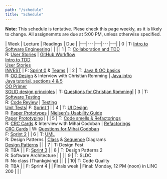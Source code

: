 ```yaml
---
path: "/schedule"
title: "Schedule"
---
```


**Note:** This schedule is tentative.
Plese check this page weekly, as it is likely to change. All assignemnts are due at 5:00 PM, unless otherwise specified.

| Week | Lecture | Readings | Due |
|---|---|---|---|---|
| 0 | T: [Intro to Software Engineering](/slides/1-intro.pdf) |    |              |
| 1 | T: [Collaboration and TDD](/slides/2-collab-tdd.pdf) <br> R: [User Stories](/slides/3-user-stories.pdf) | [GitHub Workflow](https://guides.github.com/introduction/flow/)<br> [Intro to TDD](https://youtu.be/zwtg7lIMUaQ?t=1s) <br /> [User Stories](http://www.subcide.com/articles/how-to-write-meaningful-user-stories/) <br /> [INVEST](https://xp123.com/articles/invest-in-good-stories-and-smart-tasks/) | F: [Sprint 0](/assignments/sprint0) & [Teams](/assignments/teams)  |
| 2 | T: [Java & OO basics](/slides/4-java.pdf) <br> R: [OO Design](/slides/5-oo-design.pdf) & Interview with Christian Romming | [Java intro](https://www.cs.cornell.edu/courses/cs409/2000SP/Java/java-notes.html) <br /> [Java tutorial, sections 4 & 5](http://www.vogella.com/tutorials/JavaIntroduction/article.html#base-java-language-structure) <br /> [OO Primer](http://web.mit.edu/javadev/doc/tutorial/java/objects/index.html) <br /> [SOLID design principles](http://butunclebob.com/ArticleS.UncleBob.PrinciplesOfOod) | T: [Questions for Christian Romming](https://oregonstate.instructure.com/courses/1692915/assignments/7343715)|
| 3 | T: [Software Testing](/slides/6-testing.pdf) <br> R: [Code Review](/slides/7-code-reviews.pdf) | [Testing](https://en.wikibooks.org/wiki/Introduction_to_Software_Engineering/Testing) <br /> [Unit Tests](https://martinfowler.com/bliki/UnitTest.html)| F: [Sprint 1](/assignments/sprint1)  |
| 4 | T: [UI Design](/slides/8-ui-design.pdf) <br> R: [Paper Prototypes](/slides/9-paper-prototypes.pdf) | [Nielsen's Usability Guide](https://www.nngroup.com/articles/usability-101-introduction-to-usability/) <br /> [Paper](https://alistapart.com/article/paperprototyping) [Prototyping](https://www.userfocus.co.uk/articles/paperprototyping.html) |              |
| 5 | T: [Code smells & Refactorings](/slides/10-code-smells-refactorings.pdf) <br> R: [CRC Cards](/slides/11-crc.pdf) & Interview with Mihai Codoban | [Refactorings](https://refactoring.guru/refactoring/catalog) <br /> [CRC Cards](http://agilemodeling.com/artifacts/crcModel.htm)   | W: [Questions for Mihai Codoban](https://oregonstate.instructure.com/courses/1692915/assignments/7343716) <br /> F: [Sprint 2](/assignments/sprint2)  |
| 6 | T: [UML](/slides/12-uml.pdf) <br> R: Design Patterns | [Class](http://agilemodeling.com/artifacts/classDiagram.htm) & [Sequence](http://agilemodeling.com/artifacts/sequenceDiagram.htm) Diagrams <br /> [Design Patterns](https://sourcemaking.com/design_patterns) |              |
| 7 | T: Design Fest <br> R: TBA                                 |    | F: [Sprint 3](/assignments/sprint3)  |
| 8 | T: Design Patterns 2 <br> R: Software Architecture |    |              |
| 9 | T: SLDC <br> R: No class (Thankgiving)             |    |  | 
| 10| T: Code Quality <br> R: TBA                        |    | F: Sprint 4 |
| Finals week | Final: Monday, 12 PM (noon) in LINC 200  |    |              |
